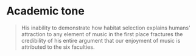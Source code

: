 # Academic tone

> His inability to demonstrate how habitat selection explains humans' attraction to any element of music in the first place fractures the credibility of his entire argument that our enjoyment of music is attributed to the six faculties.

